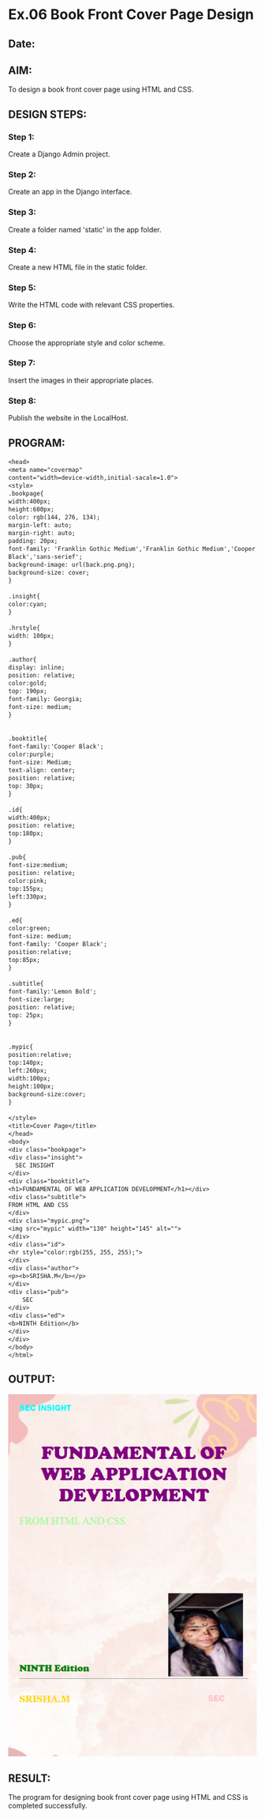 # Ex.06 Book Front Cover Page Design
## Date:

## AIM:
To design a book front cover page using HTML and CSS.

## DESIGN STEPS:

### Step 1:
Create a Django Admin project.

### Step 2:
Create an app in the Django interface.

### Step 3:
Create a folder named 'static' in the app folder.

### Step 4:
Create a new HTML file in the static folder.

### Step 5:
Write the HTML code with relevant CSS properties.

### Step 6:
Choose the appropriate style and color scheme.

### Step 7:
Insert the images in their appropriate places.

### Step 8:
Publish the website in the LocalHost.

## PROGRAM:
```<html>
<head>
<meta name="covermap"
content="width=device-width,initial-sacale=1.0">
<style>
.bookpage{
width:400px;
height:600px;
color: rgb(144, 276, 134);
margin-left: auto;
margin-right: auto;
padding: 20px;
font-family: 'Franklin Gothic Medium','Franklin Gothic Medium','Cooper Black','sans-serief';
background-image: url(back.png.png);
background-size: cover;
}

.insight{
color:cyan;
}

.hrstyle{
width: 100px;
}

.author{
display: inline;
position: relative;
color:gold;
top: 190px;
font-family: Georgia;
font-size: medium;
}


.booktitle{
font-family:'Cooper Black';
color:purple;
font-size: Medium;
text-align: center;
position: relative;
top: 30px;
}

.id{
width:400px;
position: relative;
top:180px;
}

.pub{
font-size:medium;
position: relative;
color:pink;
top:155px;
left:330px;
}

.ed{
color:green;
font-size: medium;
font-family: 'Cooper Black';
position:relative;
top:85px;
}

.subtitle{
font-family:'Lemon Bold';
font-size:large;
position: relative;
top: 25px;
}


.mypic{
position:relative;
top:140px;
left:260px;
width:100px;
height:100px;
background-size:cover;
}

</style>
<title>Cover Page</title>
</head>
<body>
<div class="bookpage">
<div class="insight">
  SEC INSIGHT
</div>
<div class="booktitle">
<h1>FUNDAMENTAL OF WEB APPLICATION DEVELOPMENT</h1></div>
<div class="subtitle">
FROM HTML AND CSS
</div>
<div class="mypic.png">
<img src="mypic" width="130" height="145" alt="">
</div>
<div class="id">
<hr style="color:rgb(255, 255, 255);">
</div>
<div class="author">
<p><b>SRISHA.M</b></p>
</div>
<div class="pub">
    SEC
</div>
<div class="ed">
<b>NINTH Edition</b>
</div>
</div>
</body>
</html>
```

## OUTPUT:
![alt text](<Screenshot 2024-12-11 113438.png>)

## RESULT:
The program for designing book front cover page using HTML and CSS is completed successfully.
